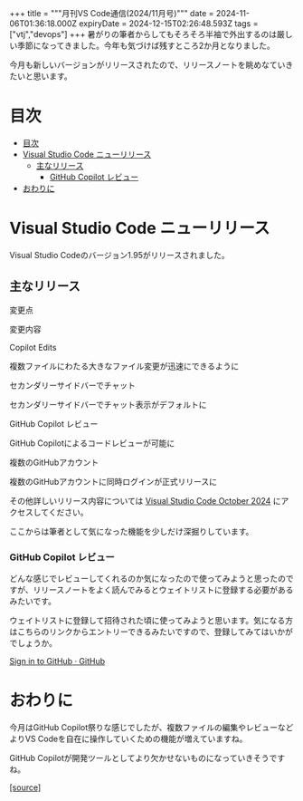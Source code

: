 +++
title = """月刊VS Code通信(2024/11月号)"""
date = 2024-11-06T01:36:18.000Z
expiryDate = 2024-12-15T02:26:48.593Z
tags = ["vtj","devops"]
+++
暑がりの筆者からしてもそろそろ半袖で外出するのは厳しい季節になってきました。今年も気づけば残すところ2か月となりました。

今月も新しいバージョンがリリースされたので、リリースノートを眺めなていきたいと思います。

目次
==

*   [目次](#目次)
*   [Visual Studio Code ニューリリース](#Visual-Studio-Code-ニューリリース)
    *   [主なリリース](#主なリリース)
        *   [GitHub Copilot レビュー](#GitHub-Copilot-レビュー)
*   [おわりに](#おわりに)

Visual Studio Code ニューリリース
==========================

Visual Studio Codeのバージョン1.95がリリースされました。

主なリリース
------

変更点

変更内容

Copilot Edits

複数ファイルにわたる大きなファイル変更が迅速にできるように

セカンダリーサイドバーでチャット

セカンダリーサイドバーでチャット表示がデフォルトに

GitHub Copilot レビュー

GitHub Copilotによるコードレビューが可能に

複数のGitHubアカウント

複数のGitHubアカウントに同時ログインが正式リリースに

その他詳しいリリース内容については [Visual Studio Code October 2024](https://code.visualstudio.com/updates/v1_95) にアクセスしてください。

ここからは筆者として気になった機能を少しだけ深掘りしています。

### GitHub Copilot レビュー

どんな感じでレビューしてくれるのか気になったので使ってみようと思ったのですが、リリースノートをよく読んでみるとウェイトリストに登録する必要があるみたいです。

ウェイトリストに登録して招待された頃に使ってみようと思います。気になる方はこちらのリンクからエントリーできるみたいですので、登録してみてはいかがでしょうか。

[Sign in to GitHub · GitHub](https://github.com/github-copilot/code-review-waitlist)

おわりに
====

今月はGitHub Copilot祭りな感じでしたが、複数ファイルの編集やレビューなどよりVS Codeを自在に操作していくための機能が増えていますね。

GitHub Copilotが開発ツールとしてより欠かせないものになっていきそうですね。

[[source]](https://devops-blog.virtualtech.jp/entry/20241106/1730856978)
